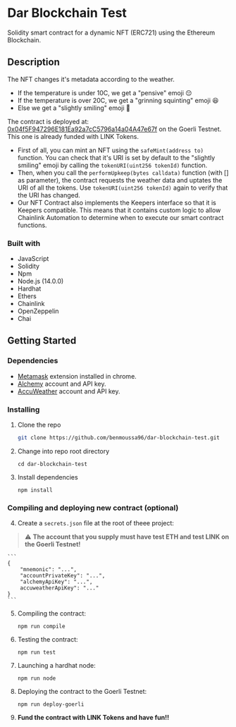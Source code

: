 # Dar Blockchain Test
Solidity smart contract for a dynamic NFT (ERC721) using the Ethereum Blockchain.

## Description

The NFT changes it's metadata according to the weather.
* If the temperature is under 10C, we get a "pensive" emoji 😔
* If the temperature is over 20C, we get a "grinning squinting" emoji 😆
* Else we get a "slightly smiling" emoji 🙂

The contract is deployed at: [0x04f5F947296E181Ea92a7cC5796a14a04A47e67f](https://goerli.etherscan.io/address/0x04f5F947296E181Ea92a7cC5796a14a04A47e67f) on the Goerli Testnet. This one is already funded with LINK Tokens.
* First of all, you can mint an NFT using the `safeMint(address to)` function. You can check that it's URI is set by default to the "slightly smiling" emoji by calling the `tokenURI(uint256 tokenId)` function.
* Then, when you call the `performUpkeep(bytes calldata)` function (with [] as parameter), the contract requests the weather data and uptates the URI of all the tokens. Use `tokenURI(uint256 tokenId)` again to verify that the URI has changed.
* Our NFT Contract also implements the Keepers interface so that it is Keepers compatible. This means that it contains custom logic to allow Chainlink Automation to determine when to execute our smart contract functions.

### Built with

* JavaScript
* Solidity
* Npm
* Node.js (14.0.0)
* Hardhat
* Ethers
* Chainlink
* OpenZeppelin
* Chai

## Getting Started

### Dependencies

* [Metamask](https://metamask.io) extension installed in chrome.
* [Alchemy](https://alchemy.com) account and API key.
* [AccuWeather](https://developer.accuweather.com/) account and API key.

### Installing

1. Clone the repo

   ```sh
   git clone https://github.com/benmoussa96/dar-blockchain-test.git
   ```
2. Change into repo root directory

    ```
    cd dar-blockchain-test
    ```
3. Install dependencies

    ```
    npm install
    ```

### Compiling and deploying new contract (optional)

4. Create a `secrets.json` file at the root of theee project:
> :warning: **The account that you supply must have test ETH and test LINK on the Goerli Testnet!**

    ```
    {
        "mnemonic": "...",
        "accountPrivateKey": "...",
        "alchemyApiKey": "...",
        accuweatherApiKey": "..."
    }
    ```
5. Compiling the contract:

    ```
    npm run compile
    ```
6. Testing the contract:

    ```
    npm run test
    ```
7. Launching a hardhat node:

    ```
    npm run node
    ```
8. Deploying the contract to the Goerli Testnet:

    ```
    npm run deploy-goerli
    ```
9. **Fund the contract with LINK Tokens and have fun!!**